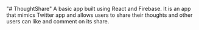 "# ThoughtShare" 
A basic app built using React and Firebase. It is an app that mimics Twitter app and allows users to share their thoughts and other users can like and comment on its share. 
